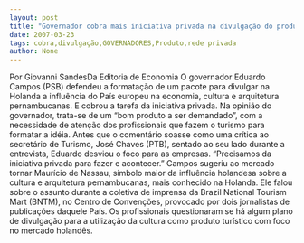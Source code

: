 ```yaml
---
layout: post
title: "Governador cobra mais iniciativa privada na divulgação do produto turístico local"
date: 2007-03-23
tags: cobra,divulgação,GOVERNADORES,Produto,rede privada
author: None
---
```

Por Giovanni SandesDa Editoria de Economia
O governador Eduardo Campos (PSB) defendeu a formatação de um pacote para divulgar na Holanda a influência do País europeu na economia, cultura e arquitetura pernambucanas. E cobrou a tarefa da iniciativa privada.
Na opinião do governador, trata-se de um “bom produto a ser demandado”, com a necessidade de atenção dos profissionais que fazem o turismo para formatar a idéia. Antes que o comentário soasse como uma crítica ao secretário de Turismo, José Chaves (PTB), sentado ao seu lado durante a entrevista, Eduardo desviou o foco para as empresas. “Precisamos da iniciativa privada para fazer e acontecer.”
Campos sugeriu ao mercado tornar Maurício de Nassau, símbolo maior da influência holandesa sobre a cultura e arquitetura pernambucanas, mais conhecido na Holanda. Ele falou sobre o assunto durante a coletiva de imprensa da Brazil National Tourism Mart (BNTM), no Centro de Convenções, provocado por dois jornalistas de publicações daquele País. 
Os profissionais questionaram se há algum plano de divulgação para a utilização da cultura como produto turístico com foco no mercado holandês. 